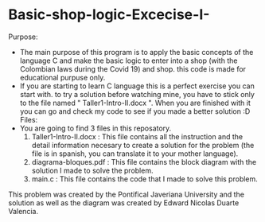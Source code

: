 # Basic-shop-logic-Excecise-I-

Purpose:
  * The main purpose of this program is to apply the basic concepts of the language C and make the basic logic to enter into a shop (with the Colombian laws during the Covid 19) and shop. this code is made for educational purpuse only.
  * If you are starting  to learn C language this is a perfect exercise you can start with. to try a solution before watching mine, you have to stick only to the file named " Taller1-Intro-II.docx ". When you are finished with it you can go and check my code to see if you made a better solution :D
Files:
  * You are going to  find 3 files in this reposatory.
    1) Taller1-Intro-II.docx : This file contains all the instruction and the detail information necesary to create a solution for the problem (the file is in spanish, you can translate it to your mother language).
    2) diagrama-bloques.pdf  : This file contains the block diagram with the solution I made to solve the problem.
    3) main.c                : This file contains the code that I made to solve this problem.
    
 
This problem was created by the Pontifical Javeriana University and the solution as well as the diagram was created by Edward Nicolas Duarte Valencia.
